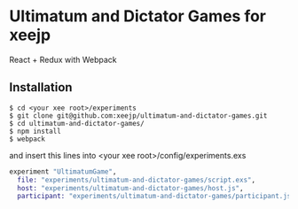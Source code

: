 # Ultimatum and Dictator Games for xeejp
React + Redux with Webpack

## Installation
```
$ cd <your xee root>/experiments
$ git clone git@github.com:xeejp/ultimatum-and-dictator-games.git
$ cd ultimatum-and-dictator-games/
$ npm install
$ webpack
```
and insert  this lines into \<your xee root\>/config/experiments.exs
```exs:experiments.exs
experiment "UltimatumGame",
  file: "experiments/ultimatum-and-dictator-games/script.exs",
  host: "experiments/ultimatum-and-dictator-games/host.js",
  participant: "experiments/ultimatum-and-dictator-games/participant.js"
```
